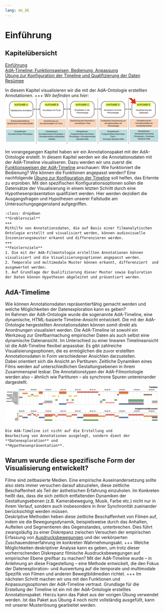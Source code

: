 ```yaml
---
lang: de_DE
---
```

# Einführung

## Kapitelübersicht
[Einführung](Aufgabe_E) <br>
[AdA-Timeline: Funktionsweisen, Bedienung, Anpassung](Aufgabe_E_UK-1) <br>
[Übung zur Konfiguration der Timeline und Qualifizierung der Daten](Aufgabe_E_UK-2) <br>
[Resümee](Aufgabe_E_UK-3)

In diesem Kapitel visualisieren wir die mit der AdA-Ontologie erstellten Annotationen.
+++
*Wir befinden uns hier:*
![Aufgabe 5](../assets/Aufgabenstruktur-05.png)

Im vorangegangen Kapitel haben wir ein Annotationspaket mit der AdA-Ontologie erstellt. In diesem Kapitel werden wir die Annotationsdaten mit der AdA-Timeline visualiseren. Dazu werden wir uns zuerst die [Funktionsweisen der AdA-Timeline](../Kapitel_II/Aufgabe_E_UK-1.md) anschauen: Wie funktioniert die Bedienung? Wie können die Funktionen angepasst werden? Eine nachfolgende [Übung zur Konfiguration der Timeline](../Kapitel_II/Aufgabe_E_UK-2.md) soll helfen, das Erlernte zu erproben. Mit den spezifischen Konfigurationsoptionen sollen die Datensätze der Visualisierung in einem letzten Schritt durch eine Hypothesenpräsentation qualifiziert werden. Hier werden dezidiert die Ausgangsfragen und Hypothesen unserer Fallstudie am Untersuchungsgegenstand aufgegriffen.

```{admonition} GROB- UND FEINLERNZIELE
:class: dropdown
**Groblernziel**
+++
Mithilfe von Annotationsdaten, die auf Basis einer filmanalytischen Ontologie erstellt und visualisiert werden, können audiovisuelle Inszenierungsmuster erkannt und differenzieren werden.
+++
**Feinlernziele**
1. Die mit der AdA-Filmontologie erstellten Annotationen können visualisiert und die Visualisierungsoptionen angepasst werden.
2. Temporale und multimodale Muster können erkannt, differenziert  und ausgewertet werden.
3. Auf Grundlage der Qualifizierung dieser Muster sowie Exploration der Daten können Hypothesen abgeleitet und präsentiert werden. 
```
## AdA-Timelime

Wie können Annotationsdaten repräsentierfähig gemacht werden und welche Möglichkeiten der Datenexploration kann es geben? <br>
Im Rahmen der AdA-Ontologie wurde die sogenannte AdA-Timeline, eine dynamische, HTML-basierte Timeline-Ansicht entwickelt. Die mit der AdA-Ontologie hergestellten Annotationsdaten können somit direkt als Anordnungen visualisiert werden. Die AdA-Timeline ist sowohl ein Werkzeug zur Greifbarmachung empirischer Daten als auch selbst eine dynamische Datenansicht. Im Unterschied zu einer linearen Timelineansicht ist die AdA-Timeline flexibel anpassbar. Es gibt zahlreiche Visualisierungsoptionen, die es ermöglichen die zuvor erstellten Annotationsdaten in Form verschiedener Ansichten darzustellen. <br>
Dabei orientiert sich die Ansicht an Partituren: Zeitliche Dynamiken eines Films werden auf unterschiedlichen Gestaltungsebenen in ihrem Zusammenspiel lesbar. Die Annotationstypen der AdA-Filmontologie werden also – ähnlich wie Partituren – als synchrone Spuren untereinander dargestellt. 
![screenshot-A5-01](../_images/A5-S01.png)
```{important}
Die AdA-Timeline ist nicht auf die Erstellung und
Bearbeitung von Annotationen ausgelegt, sondern dient der **Datenexploration** und
**Hypothesenpräsentation**.
```
## Warum wurde diese spezifische Form der Visualisierung entwickelt?

Filme sind zeitbasierte Medien. Eine empirische Auseinandersetzung sollte also stets immer versuchen darauf abzuzielen, diese zeitliche Beschaffenheit als Teil der ästhetischen Erfahrung einzuholen. Im Konkreten heißt das, dass die sich zeitlich entfaltenden Dynamiken der Gestaltungsebenen (z.B. Kamerabewegung, Musik, Farbe etc.) nicht nur in ihrem Verlauf, sondern auch insbesondere in ihrer Synchronität zueinander berücksichtigt werden müssen. <br>
Deskriptive Methoden heben diese zeitliche Beschaffenheit von Filmen auf, indem sie die Bewegungsdynamik, beispielsweise durch das Anhalten, Aufteilen und Segmentieren des Gegenstandes, unterbrechen. Dies führt zwangsläufig zu einer  Diskrepanz zwischen Versuchen der empirischen Erfassung von [Ausdrucksbewegungen](../Kapitel_I/Empirische_Methoden.md) und der verkörperten Zuschauendenerfahrung im konkreten Wahrnehmungsakt. 
+++
Welche Möglichkeiten deskriptiver Analyse kann es geben, um trotz dieser vorherrschenden Diskrepanz filmische Ausdrucksbewegungen auf empirischer Ebene greifbar zu machen? Mit der AdA-Timeline wurde – in Anlehnung an diese Fragestellung – eine Methode entwickelt, die den Fokus der Datenexploration- und Auswertung auf die temporale und multimodale Spezifik von Filmen und anderen Bewegtbildmedien richtet.
+++
Im nächsten Schritt machen wir uns mit den Funktionen und Anpassungsoptionen der AdA-Timeline vertraut. Grundlage für die Erstellung der Timeline ist ein mit der AdA-Ontologie erstelltes Annotationspaket. Hierzu kann das Paket aus der vorigen Übung verwendet werden. Ist das Paket aus Übung 4 noch nicht vollständig ausgefüllt, kann mit unserer Musterlösung gearbeitet werden.
